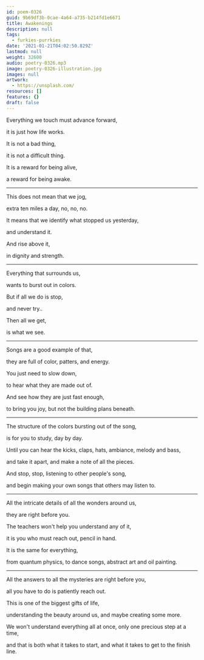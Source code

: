 ```yaml
---
id: poem-0326
guid: 9b69df3b-0cae-4a64-a735-b214fd1e6671
title: Awakenings
description: null
tags:
  - furkies-purrkies
date: '2021-01-21T04:02:50.829Z'
lastmod: null
weight: 32600
audio: poetry-0326.mp3
image: poetry-0326-illustration.jpg
images: null
artwork:
  - https://unsplash.com/
resources: []
features: {}
draft: false
---
```


Everything we touch must advance forward,

it is just how life works.

It is not a bad thing,

it is not a difficult thing.

It is a reward for being alive,

a reward for being awake.

---

This does not mean that we jog,

extra ten miles a day, no, no, no.

It means that we identify what stopped us yesterday,

and understand it.

And rise above it,

in dignity and strength.

---

Everything that surrounds us,

wants to burst out in colors.

But if all we do is stop,

and never try..

Then all we get,

is what we see.

---

Songs are a good example of that,

they are full of color, patters, and energy.

You just need to slow down,

to hear what they are made out of.

And see how they are just fast enough,

to bring you joy, but not the building plans beneath.

---

The structure of the colors bursting out of the song,

is for you to study, day by day.

Until you can hear the kicks, claps, hats, ambiance, melody and bass,

and take it apart, and make a note of all the pieces.

And stop, stop, listening to other people's song,

and begin making your own songs that others may listen to.

---

All the intricate details of all the wonders around us,

they are right before you.

The teachers won't help you understand any of it,

it is you who must reach out, pencil in hand.

It is the same for everything,

from quantum physics, to dance songs, abstract art and oil painting.

---

All the answers to all the mysteries are right before you,

all you have to do is patiently reach out.

This is one of the biggest gifts of life,

understanding the beauty around us, and maybe creating some more.

We won't understand everything all at once, only one precious step at a time,

and that is both what it takes to start, and what it takes to get to the finish line.
